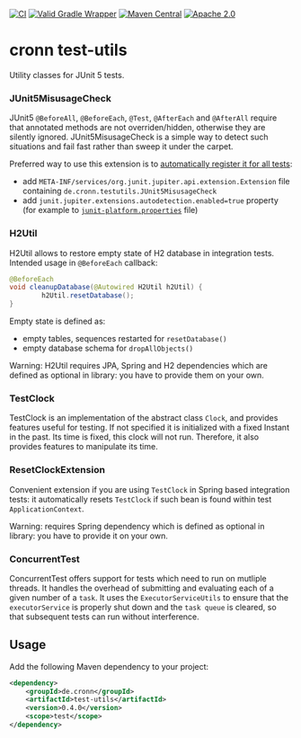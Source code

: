 [![CI](https://github.com/cronn/test-utils/workflows/CI/badge.svg)](https://github.com/cronn/test-utils/actions)
[![Valid Gradle Wrapper](https://github.com/cronn/test-utils/workflows/Validate%20Gradle%20Wrapper/badge.svg)](https://github.com/cronn/test-utils/actions/workflows/gradle-wrapper-validation.yml)
[![Maven Central](https://maven-badges.herokuapp.com/maven-central/de.cronn/test-utils/badge.svg)](http://maven-badges.herokuapp.com/maven-central/de.cronn/test-utils)
[![Apache 2.0](https://img.shields.io/github/license/cronn/test-utils.svg)](http://www.apache.org/licenses/LICENSE-2.0)

# cronn test-utils

Utility classes for JUnit 5 tests.

### JUnit5MisusageCheck

JUnit5 `@BeforeAll`, `@BeforeEach`, `@Test`, `@AfterEach` and `@AfterAll` require that annotated methods are not overriden/hidden, otherwise they are silently ignored. JUnit5MisusageCheck is a simple way to detect such situations and fail fast rather than sweep it under the carpet.

Preferred way to use this extension is to [automatically register it for all tests](https://junit.org/junit5/docs/current/user-guide/#extensions-registration-automatic):
 - add `META-INF/services/org.junit.jupiter.api.extension.Extension` file containing `de.cronn.testutils.JUnit5MisusageCheck`
 - add `junit.jupiter.extensions.autodetection.enabled=true` property (for example to [`junit-platform.properties`](https://junit.org/junit5/docs/current/user-guide/#running-tests-config-params) file)


### H2Util

H2Util allows to restore empty state of H2 database in integration tests. Intended usage in `@BeforeEach` callback:
```java
@BeforeEach
void cleanupDatabase(@Autowired H2Util h2Util) {
        h2Util.resetDatabase();
}
```

Empty state is defined as:
 - empty tables, sequences restarted for `resetDatabase()` 
 - empty database schema for `dropAllObjects()`

Warning: H2Util requires JPA, Spring and H2 dependencies which are defined as optional in library: you have to provide them on your own.

### TestClock
TestClock is an implementation of the abstract class `Clock`, and provides features useful for testing. If not specified it is initialized with a fixed Instant in the past. Its time is fixed, this clock will not run. Therefore, it also provides features to manipulate its time.

### ResetClockExtension
Convenient extension if you are using `TestClock` in Spring based integration tests: it automatically resets `TestClock` if such bean is found within test `ApplicationContext`. 

Warning: requires Spring dependency which is defined as optional in library: you have to provide it on your own.

### ConcurrentTest
ConcurrentTest offers support for tests which need to run on mutliple threads. It handles the overhead of submitting and evaluating each of a given number of a `task`. It uses the `ExecutorServiceUtils` to ensure that the `executorService` is properly shut down and the `task queue` is cleared, so that subsequent tests can run without interference.

## Usage
Add the following Maven dependency to your project:

```xml
<dependency>
    <groupId>de.cronn</groupId>
    <artifactId>test-utils</artifactId>
    <version>0.4.0</version>
    <scope>test</scope>
</dependency>
```
